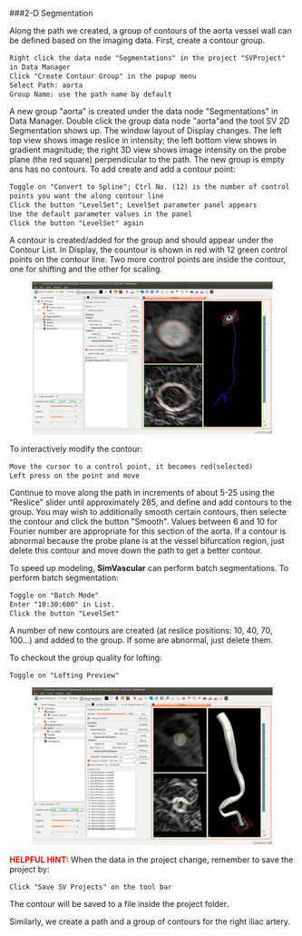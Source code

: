###2-D Segmentation

Along the path we created, a group of contours of the aorta vessel wall can be defined based on the imaging data. First, create a contour group.

	Right click the data node "Segmentations" in the project "SVProject" in Data Manager
	Click "Create Contour Group" in the popup menu
	Select Path: aorta
	Group Name: use the path name by default

A new group "aorta" is created under the data node "Segmentations" in Data Manager. Double click the group data node "aorta"and the tool SV 2D Segmentation shows up. The window layout of Display changes. The left top view shows image reslice in intensity; the left bottom view shows in gradient magnitude; the right 3D view shows image intensity on the probe plane (the red square) perpendicular to the path. The new group is empty ans has no contours. To add create and add a contour point:

	Toggle on "Convert to Spline"; Ctrl No. (12) is the number of control points you want the along contour line	
	Click the button "LevelSet"; LevelSet parameter panel appears
	Use the default parameter values in the panel
	Click the button "LevelSet" again

A contour is created/added for the group and should appear under the Contour List. In Display, the countour is shown in red with 12 green control points on the contour line. Two more control points are inside the contour, one for shifting and the other for scaling.

<figure>
  <img class="svImg svImgXl"  src="documentation/userguide3/imgs/modeling/2dsegmentation.png"> 
  <figcaption class="svCaption" ></figcaption>
</figure>

To interactively modify the contour:

	Move the cursor to a control point, it becomes red(selected)
	Left press on the point and move 

Continue to move along the path in increments of about 5-25 using the “Reslice" slider until approximately 285, and define and add contours to the group. You may wish to additionally smooth certain contours, then selecte the contour and click the button "Smooth". Values between 6 and 10 for Fourier number are appropriate for this section of the aorta.
If a contour is abnormal because the probe plane is at the vessel bifurcation region, just delete this contour and move down the path to get a better contour.

To speed up modeling, **SimVascular** can perform batch segmentations.  To perform batch segmentation:

	Toggle on "Batch Mode"
	Enter "10:30:600" in List.
	Click the button "LevelSet"

A number of new contours are created (at reslice positions: 10, 40, 70, 100...) and added to the group. If some are abnormal, just delete them.

To checkout the group quality for lofting:

	Toggle on "Lofting Preview"

<figure>
  <img class="svImg svImgXl"  src="documentation/userguide3/imgs/modeling/batchlofting.png"> 
  <figcaption class="svCaption" ></figcaption>
</figure>

<font color="red">**HELPFUL HINT:** </font> When the data in the project change, remember to save the project by:

	Click "Save SV Projects" on the tool bar

The contour will be saved to a file inside the project folder.


Similarly, we create a path and a group of contours for the right iliac artery.



